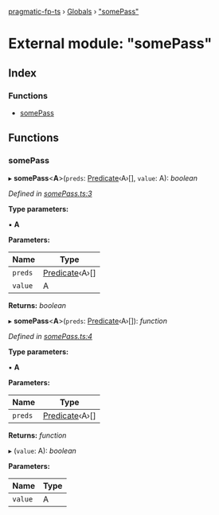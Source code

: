 [pragmatic-fp-ts](../README.md) › [Globals](../globals.md) › ["somePass"](_somepass_.md)

# External module: "somePass"

## Index

### Functions

* [somePass](_somepass_.md#somepass)

## Functions

###  somePass

▸ **somePass**<**A**>(`preds`: [Predicate](_types_.md#predicate)‹A›[], `value`: A): *boolean*

*Defined in [somePass.ts:3](https://github.com/hermann-p/pragmatic-fp-ts/blob/65c599f/src/somePass.ts#L3)*

**Type parameters:**

▪ **A**

**Parameters:**

Name | Type |
------ | ------ |
`preds` | [Predicate](_types_.md#predicate)‹A›[] |
`value` | A |

**Returns:** *boolean*

▸ **somePass**<**A**>(`preds`: [Predicate](_types_.md#predicate)‹A›[]): *function*

*Defined in [somePass.ts:4](https://github.com/hermann-p/pragmatic-fp-ts/blob/65c599f/src/somePass.ts#L4)*

**Type parameters:**

▪ **A**

**Parameters:**

Name | Type |
------ | ------ |
`preds` | [Predicate](_types_.md#predicate)‹A›[] |

**Returns:** *function*

▸ (`value`: A): *boolean*

**Parameters:**

Name | Type |
------ | ------ |
`value` | A |

